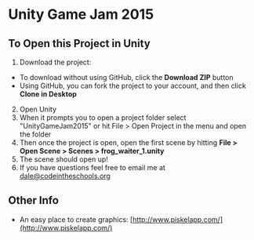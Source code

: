 # Unity Game Jam 2015

## To Open this Project in Unity

1. Download the project:
  * To download without using GitHub, click the **Download ZIP** button
  * Using GitHub, you can fork the project to your account, and then click **Clone in Desktop**
2. Open Unity
3. When it prompts you to open a project folder select "UnityGameJam2015" or hit File > Open Project 
in the menu and open the folder
4. Then once the project is open, open the first scene by hitting **File > Open Scene > Scenes > frog_waiter_1.unity**
5. The scene should open up!
6. If you have questions feel free to email me at dale@codeintheschools.org

## Other Info

* An easy place to create graphics: [http://www.piskelapp.com/](http://www.piskelapp.com/)
